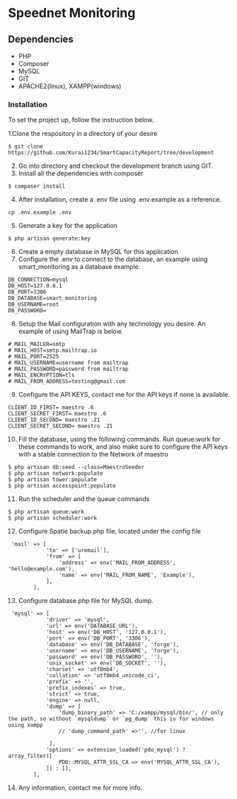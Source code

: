 # Speednet Monitoring
## Dependencies 
* PHP
* Composer
* MySQL
* GIT
* APACHE2(linux), XAMPP(windows)

### Installation
To set the project up, follow the instruction below.

1.Clone the respository in a directory of your desire
```
$ git clone https://github.com/Kurai1234/SmartCapacityReport/tree/development
```
2. Go into directory and checkout the development branch using GIT.
3. Install all the dependencies with composer
```
$ composer install
```
4. After installation, create a .env file using .env.example as a reference.
```
cp .env.example .env
```
5. Generate a key for the application
```
$ php artisan generate:key
```
6. Create a empty database in MySQL for this application
7. Configure the .env to connect to the database, an example using smart_monitoring as a database example.
```
DB_CONNECTION=mysql
DB_HOST=127.0.0.1
DB_PORT=3306
DB_DATABASE=smart_monitoring
DB_USERNAME=root
DB_PASSWORD=
```
8. Setup the Mail configuration with any technology you desire. An example of using MailTrap is below.
```
# MAIL_MAILER=smtp
# MAIL_HOST=smtp.mailtrap.io
# MAIL_PORT=2525
# MAIL_USERNAME=username from mailtrap
# MAIL_PASSWORD=password from mailtrap
# MAIL_ENCRYPTION=tls
# MAIL_FROM_ADDRESS=testing@gmail.com
```
9. Configure the API KEYS, contact me for the API keys if none is available.
```
CLIENT_ID_FIRST= maestro .6
CLIENT_SECRET_FIRST= maestro .6
CLIENT_ID_SECOND= maestro .21
CLIENT_SECRET_SECOND= maestro .21
````

10. Fill the database, using the following commands. Run queue:work for these commands to work, and also make sure to configure the API keys with a stable connection to the Network of maestro
```
$ php artisan db:seed --class=MaestroSeeder
$ php artisan network:populate
$ php artisan tower:populate
$ php artisan accesspoint:populate
```
11. Run the scheduler and the queue commands
```
$ php artisan queue:work
$ php artisan scheduler:work
```
12. Configure Spatie backup.php file, located under the config file
```
 'mail' => [
            'to' => ['uremail`],
            'from' => [
                'address' => env('MAIL_FROM_ADDRESS', 'hello@example.com'),
                'name' => env('MAIL_FROM_NAME', 'Example'),
            ],
        ],

```
13. Configure database.php file for MySQL dump.
```
 'mysql' => [
            'driver' => 'mysql',
            'url' => env('DATABASE_URL'),
            'host' => env('DB_HOST', '127.0.0.1'),
            'port' => env('DB_PORT', '3306'),
            'database' => env('DB_DATABASE', 'forge'),
            'username' => env('DB_USERNAME', 'forge'),
            'password' => env('DB_PASSWORD', ''),
            'unix_socket' => env('DB_SOCKET', ''),
            'charset' => 'utf8mb4',
            'collation' => 'utf8mb4_unicode_ci',
            'prefix' => '',
            'prefix_indexes' => true,
            'strict' => true,
            'engine' => null,
            'dump' => [
                'dump_binary_path' => 'C:/xampp/mysql/bin/', // only the path, so without `mysqldump` or `pg_dump` this is for windows using xampp
                // 'dump_command_path' =>'', //for linux

             ],
            'options' => extension_loaded('pdo_mysql') ? array_filter([
                PDO::MYSQL_ATTR_SSL_CA => env('MYSQL_ATTR_SSL_CA'),
            ]) : [],
        ],
```
14. Any information, contact me for more info.




